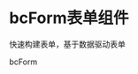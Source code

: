 # bcForm表单组件
 快速构建表单，基于数据驱动表单

<ClientOnly>
  <van-button type="primary"> bcForm</van-button>
</ClientOnly>


